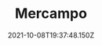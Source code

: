---
title: Mercampo
description: Diseño y desarrollo de app web donde los
  campesinos y productores puedan hacer visibles sus productos y contactar
  directamente a sus clientes.
date: 2021-10-08T19:37:48.150Z
image: assets/imagen_2021-10-24_174049.png
github: https://github.com/isabelajs/Mercampo
mockup: https://www.figma.com/file/uvqM1akBo4pnEgEmaSWjkJ/Dise%C3%B1o?node-id=0%3A1
external: https://alcampo.netlify.app
tecnologies:
  - React
  - Redux
  - NodeJS
  - Firebase
  - Figma
---